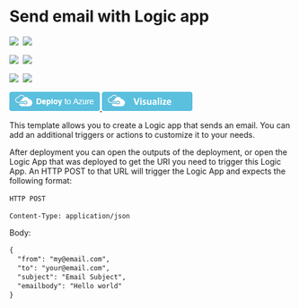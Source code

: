 # Send email with Logic app

<IMG SRC="https://azurequickstartsservice.blob.core.windows.net/badges/101-logic-app-sendgrid/PublicLastTestDate.svg" />&nbsp;
<IMG SRC="https://azurequickstartsservice.blob.core.windows.net/badges/101-logic-app-sendgrid/PublicDeployment.svg" />&nbsp;

<IMG SRC="https://azurequickstartsservice.blob.core.windows.net/badges/101-logic-app-sendgrid/FairfaxLastTestDate.svg" />&nbsp;
<IMG SRC="https://azurequickstartsservice.blob.core.windows.net/badges/101-logic-app-sendgrid/FairfaxDeployment.svg" />&nbsp;

<IMG SRC="https://azurequickstartsservice.blob.core.windows.net/badges/101-logic-app-sendgrid/BestPracticeResult.svg" />&nbsp;
<IMG SRC="https://azurequickstartsservice.blob.core.windows.net/badges/101-logic-app-sendgrid/CredScanResult.svg" />&nbsp;

<a href="https://portal.azure.com/#create/Microsoft.Template/uri/https%3A%2F%2Fraw.githubusercontent.com%2FAzure%2Fazure-quickstart-templates%2Fmaster%2F101-logic-app-sendgrid%2Fazuredeploy.json" target="_blank">
    <img src="https://raw.githubusercontent.com/Azure/azure-quickstart-templates/master/1-CONTRIBUTION-GUIDE/images/deploytoazure.png"/>
</a>
<a href="http://armviz.io/#/?load=https%3A%2F%2Fraw.githubusercontent.com%2FAzure%2Fazure-quickstart-templates%2Fmaster%2F101-logic-app-sendgrid%2Fazuredeploy.json" target="_blank">
    <img src="https://raw.githubusercontent.com/Azure/azure-quickstart-templates/master/1-CONTRIBUTION-GUIDE/images/visualizebutton.png"/>
</a>

This template allows you to create a Logic app that sends an email. You can add an additional triggers or actions to customize it to your needs.  

After deployment you can open the outputs of the deployment, or open the Logic App that was deployed to get the URI you need to trigger this Logic App.  An HTTP POST to that URL will trigger the Logic App and expects the following format:

`HTTP POST`

`Content-Type: application/json`

Body:
```
{
  "from": "my@email.com",
  "to": "your@email.com",
  "subject": "Email Subject",
  "emailbody": "Hello world"
}
```


